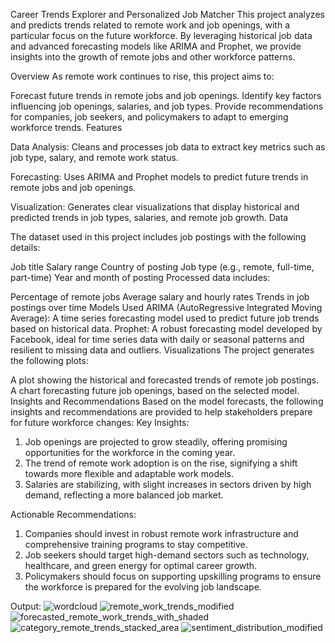 Career Trends Explorer and Personalized Job Matcher
This project analyzes and predicts trends related to remote work and job openings, with a particular focus on the future workforce. By leveraging historical job data and advanced forecasting models like ARIMA and Prophet, we provide insights into the growth of remote jobs and other workforce patterns.

Overview
As remote work continues to rise, this project aims to:

Forecast future trends in remote jobs and job openings.
Identify key factors influencing job openings, salaries, and job types.
Provide recommendations for companies, job seekers, and policymakers to adapt to emerging workforce trends.
Features

Data Analysis: Cleans and processes job data to extract key metrics such as job type, salary, and remote work status.

Forecasting: Uses ARIMA and Prophet models to predict future trends in remote jobs and job openings.

Visualization: Generates clear visualizations that display historical and predicted trends in job types, salaries, and remote job growth.
Data

The dataset used in this project includes job postings with the following details:

Job title
Salary range
Country of posting
Job type (e.g., remote, full-time, part-time)
Year and month of posting
Processed data includes:

Percentage of remote jobs
Average salary and hourly rates
Trends in job postings over time
Models Used
ARIMA (AutoRegressive Integrated Moving Average): A time series forecasting model used to predict future job trends based on historical data.
Prophet: A robust forecasting model developed by Facebook, ideal for time series data with daily or seasonal patterns and resilient to missing data and outliers.
Visualizations
The project generates the following plots:

A plot showing the historical and forecasted trends of remote job postings.
A chart forecasting future job openings, based on the selected model.
Insights and Recommendations
Based on the model forecasts, the following insights and recommendations are provided to help stakeholders prepare for future workforce changes:
Key Insights:
1. Job openings are projected to grow steadily, offering promising opportunities for the workforce in the coming year.
2. The trend of remote work adoption is on the rise, signifying a shift towards more flexible and adaptable work models.
3. Salaries are stabilizing, with slight increases in sectors driven by high demand, reflecting a more balanced job market.
   
Actionable Recommendations:
1. Companies should invest in robust remote work infrastructure and comprehensive training programs to stay competitive.
2. Job seekers should target high-demand sectors such as technology, healthcare, and green energy for optimal career growth.
3. Policymakers should focus on supporting upskilling programs to ensure the workforce is prepared for the evolving job landscape.

Output:
![wordcloud](https://github.com/user-attachments/assets/99fda637-ab34-466b-92ae-dd0437afef38)
![remote_work_trends_modified](https://github.com/user-attachments/assets/1fc136dc-7df0-42d1-8446-012252c22cd9)
![forecasted_remote_work_trends_with_shaded](https://github.com/user-attachments/assets/807bf10f-29d6-4a5e-a03a-d47496bb8d75)
![category_remote_trends_stacked_area](https://github.com/user-attachments/assets/3c9a71d6-acce-4df1-8118-dbcd2b597cbb)
![sentiment_distribution_modified](https://github.com/user-attachments/assets/992d91cb-da34-43c7-88f2-f31365a1010c)


